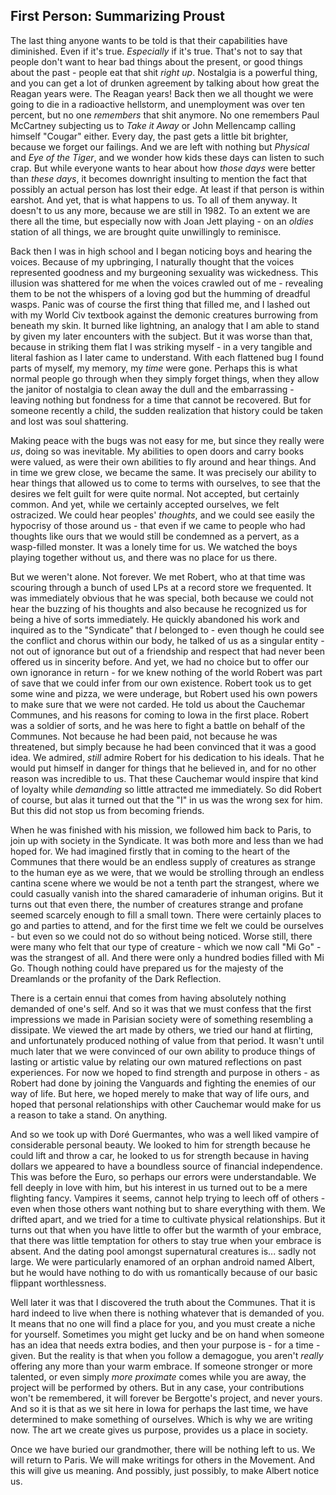 ## First Person: Summarizing Proust

The last thing anyone wants to be told is that their capabilities have diminished. Even if it's true. _Especially_ if it's true. That's not to say that people don't want to hear bad things about the present, or good things about the past - people eat that shit _right up_. Nostalgia is a powerful thing, and you can get a lot of drunken agreement by talking about how great the Reagan years were. The Reagan years! Back then we all thought we were going to die in a radioactive hellstorm, and unemployment was over ten percent, but no one _remembers_ that shit anymore. No one remembers Paul McCartney subjecting us to _Take it Away_ or John Mellencamp calling himself "Cougar" either. Every day, the past gets a little bit brighter, because we forget our failings. And we are left with nothing but _Physical_ and _Eye of the Tiger_, and we wonder how kids these days can listen to such crap. But while everyone wants to hear about how _those days_ were better than _these days_, it becomes downright insulting to mention the fact that possibly an actual person has lost their edge. At least if that person is within earshot. And yet, that is what happens to us. To all of them anyway. It doesn't to us any more, because we are still in 1982. To an extent we are there all the time, but especially now with Joan Jett playing - on an _oldies_ station of all things, we are brought quite unwillingly to reminisce.

Back then I was in high school and I began noticing boys and hearing the voices. Because of my upbringing, I naturally thought that the voices represented goodness and my burgeoning sexuality was wickedness. This illusion was shattered for me when the voices crawled out of me - revealing them to be not the whispers of a loving god but the humming of dreadful wasps. Panic was of course the first thing that filled me, and I lashed out with my World Civ textbook against the demonic creatures burrowing from beneath my skin. It burned like lightning, an analogy that I am able to stand by given my later encounters with the subject. But it was worse than that, because in striking them flat I was striking myself - in a very tangible and literal fashion as I later came to understand. With each flattened bug I found parts of myself, my memory, my _time_ were gone. Perhaps this is what normal people go through when they simply forget things, when they allow the janitor of nostalgia to clean away the dull and the embarrassing - leaving nothing but fondness for a time that cannot be recovered. But for someone recently a child, the sudden realization that history could be taken and lost was soul shattering.

Making peace with the bugs was not easy for me, but since they really were _us_, doing so was inevitable. My abilities to open doors and carry books were valued, as were their own abilities to fly around and hear things. And in time we grew close, we became the same. It was precisely our ability to hear things that allowed us to come to terms with ourselves, to see that the desires we felt guilt for were quite normal. Not accepted, but certainly common. And yet, while we certainly accepted ourselves, we felt ostracized. We could hear peoples' _thoughts_, and we could see easily the hypocrisy of those around us - that even if we came to people who had thoughts like ours that we would still be condemned as a pervert, as a wasp-filled monster. It was a lonely time for us. We watched the boys playing together without us, and there was no place for us there.

But we weren't alone. Not forever. We met Robert, who at that time was scouring through a bunch of used LPs at a record store we frequented. It was immediately obvious that he was special, both because we could not hear the buzzing of his thoughts and also because he recognized us for being a hive of sorts immediately. He quickly abandoned his work and inquired as to the "Syndicate" that _I_ belonged to - even though he could see the conflict and chorus within our body, he talked of us as a singular entity - not out of ignorance but out of a friendship and respect that had never been offered us in sincerity before. And yet, we had no choice but to offer our own ignorance in return - for we knew nothing of the world Robert was part of save that we could infer from our own existence. Robert took us to get some wine and pizza, we were underage, but Robert used his own powers to make sure that we were not carded. He told us about the Cauchemar Communes, and his reasons for coming to Iowa in the first place. Robert was a soldier of sorts, and he was here to fight a battle on behalf of the Communes. Not because he had been paid, not because he was threatened, but simply because he had been convinced that it was a good idea. We admired, _still_ admire Robert for his dedication to his ideals. That he would put himself in danger for things that he believed in, and for no other reason was incredible to us. That these Cauchemar would inspire that kind of loyalty while _demanding_ so little attracted me immediately. So did Robert of course, but alas it turned out that the "I" in us was the wrong sex for him. But this did not stop us from becoming friends.

When he was finished with his mission, we followed him back to Paris, to join up with society in the Syndicate. It was both more and less than we had hoped for. We had imagined firstly that in coming to the heart of the Communes that there would be an endless supply of creatures as strange to the human eye as we were, that we would be strolling through an endless cantina scene where we would be not a tenth part the strangest, where we could casually vanish into the shared camaraderie of inhuman origins. But it turns out that even there, the number of creatures strange and profane seemed scarcely enough to fill a small town. There were certainly places to go and parties to attend, and for the first time we felt we could be ourselves - but even so we could not do so without being noticed. Worse still, there were many who felt that our type of creature - which we now call "Mi Go" - was the strangest of all. And there were only a hundred bodies filled with Mi Go. Though nothing could have prepared us for the majesty of the Dreamlands or the profanity of the Dark Reflection. 

There is a certain ennui that comes from having absolutely nothing demanded of one's self. And so it was that we must confess that the first impressions we made in Parisian society were of something resembling a dissipate. We viewed the art made by others, we tried our hand at flirting, and unfortunately produced nothing of value from that period. It wasn't until much later that we were convinced of our own ability to produce things of lasting or artistic value by relating our own matured reflections on past experiences. For now we hoped to find strength and purpose in others - as Robert had done by joining the Vanguards and fighting the enemies of our way of life. But here, we hoped merely to make that way of life ours, and hoped that personal relationships with other Cauchemar would make for us a reason to take a stand. On anything.

And so we took up with Doré Guermantes, who was a well liked vampire of considerable personal beauty. We looked to him for strength because he could lift and throw a car, he looked to us for strength because in having dollars we appeared to have a boundless source of financial independence. This was before the Euro, so perhaps our errors were understandable. We fell deeply in love with him, but his interest in us turned out to be a mere flighting fancy. Vampires it seems, cannot help trying to leech off of others - even when those others want nothing but to share everything with them. We drifted apart, and we tried for a time to cultivate physical relationships. But it turns out that when you have little to offer but the warmth of your embrace, that there was little temptation for others to stay true when your embrace is absent. And the dating pool amongst supernatural creatures is... sadly not large. We were particularly enamored of an orphan android named Albert, but he would have nothing to do with us romantically because of our basic flippant worthlessness.

Well later it was that I discovered the truth about the Communes. That it is hard indeed to live when there is nothing whatever that is demanded of you. It means that no one will find a place for you, and you must create a niche for yourself. Sometimes you might get lucky and be on hand when someone has an idea that needs extra bodies, and then your purpose is - for a time - given. But the reality is that when you follow a demagogue, you aren't _really_ offering any more than your warm embrace. If someone stronger or more talented, or even simply _more proximate_ comes while you are away, the project will be performed by others. But in any case, your contributions won't be remembered, it will forever be Bergotte's project, and never yours. And so it is that as we sit here in Iowa for perhaps the last time, we have determined to make something of ourselves. Which is why we are writing now. The art we create gives us purpose, provides us a place in society.

Once we have buried our grandmother, there will be nothing left to us. We will return to Paris. We will make writings for others in the Movement. And this will give us meaning. And possibly, just possibly, to make Albert notice us.
